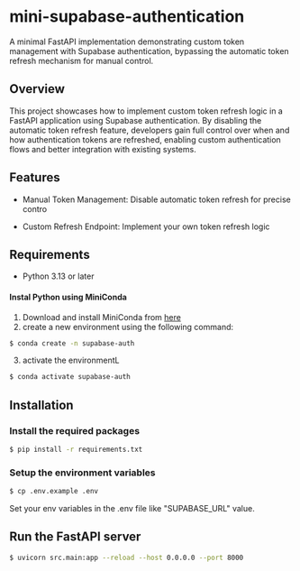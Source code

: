 # mini-supabase-authentication

A minimal FastAPI implementation demonstrating custom token management with Supabase authentication, bypassing the automatic token refresh mechanism for manual control.

## Overview

This project showcases how to implement custom token refresh logic in a FastAPI application using Supabase authentication. By disabling the automatic token refresh feature, developers gain full control over when and how authentication tokens are refreshed, enabling custom authentication flows and better integration with existing systems.

## Features

- Manual Token Management: Disable automatic token refresh for precise contro

- Custom Refresh Endpoint: Implement your own token refresh logic

## Requirements

- Python 3.13 or later

#### Instal Python using MiniConda

1. Download and install MiniConda from [here](https://www.anaconda.com/docs/getting-started/miniconda/install)
2. create a new environment using the following command:

```bash
$ conda create -n supabase-auth
```

3. activate the environmentL

```bash
$ conda activate supabase-auth
```

## Installation

### Install the required packages

```bash
$ pip install -r requirements.txt
```

### Setup the environment variables

```bash
$ cp .env.example .env
```

Set your env variables in the .env file like "SUPABASE_URL" value.

## Run the FastAPI server

```bash
$ uvicorn src.main:app --reload --host 0.0.0.0 --port 8000
```
